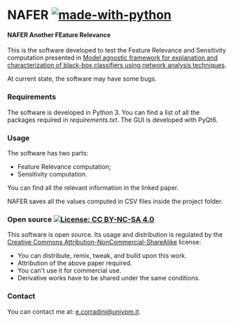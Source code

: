 # NAFER [![made-with-python](https://img.shields.io/badge/Made%20with-Python-1f425f.svg)](https://www.python.org/)
#### NAFER Another FEature Relevance

This is the software developed to test the Feature Relevance and Sensitivity computation presented in [Model agnostic framework for explanation and characterization of
black-box classifiers using network analysis techniques]().

At current state, the software may have some bugs.

### Requirements
The software is developed in Python 3. You can find a list of all the packages required in *requirements.txt*. The GUI is developed with PyQt6.

### Usage
The software has two parts:
* Feature Relevance computation;
* Sensitivity computation.

You can find all the relevant information in the linked paper.

NAFER saves all the values computed in CSV files inside the project folder.

### Open source [![License: CC BY-NC-SA 4.0](https://licensebuttons.net/l/by-nc-sa/4.0/80x15.png)](https://creativecommons.org/licenses/by-nc-sa/4.0/)
This software is open source. Its usage and distribution is regulated by the [Creative Commons Attribution-NonCommercial-ShareAlike](https://creativecommons.org/licenses/by-nc-sa/4.0/) license:
* You can distribute, remix, tweak, and build upon this work. 
* Attribution of the above paper required. 
* You can't use it for commercial use. 
* Derivative works have to be shared under the same conditions.

### Contact
You can contact me at: [e.corradini@univpm.it](mailto:e.corradini@univpm.it).